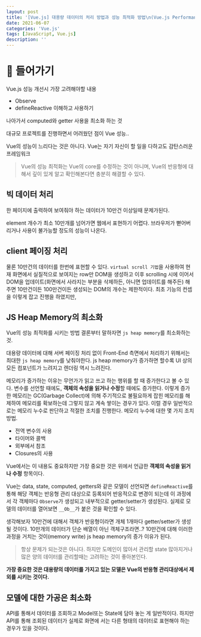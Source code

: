 ```yaml
---
layout: post
title: '[Vue.js] 대용량 데이터의 처리 방법과 성능 최적화 방법\n(Vue.js Performance)'
date: 2021-06-07
categories: 'Vue.js'
tags: [JavaScript, Vue.js]
description: ''
---
```


# 📖 들어가기

Vue.js 성능 개선시 가장 고려해야할 내용
- Observe 
- defineReactive
이해하고 사용하기

나아가서 computed와 getter 사용을 최소화 하는 것


대규모 프로젝트를 진행하면서 어려웠던 점이 
Vue 성능.. 

Vue의 성능이 느리다는 것은 아니다. Vue는 자기 자신이 할 일을 다하고도 감탄스러운 프레임워크

> Vue의 성능 최적화는 Vue의 core를 수정하는 것이 아니며, Vue의 반응형에 대해서 깊이 있게 알고 확인해본다면 충분히 해결할 수 있다.

## 빅 데이터 처리

한 페이지에 출력하여 보여줘야 하는 데이터가 10만건 이상일때 문제가된다.

element 개수가 최소 10만개를 넘어가면 웹에서 표현하기 어렵다. 브라우저가 뻗어버리거나 사용이 불가능할 정도의 성능이 나온다.

## client 페이징 처리

물론 10만건의 데이터를 한번에 표현할 수 있다. `virtual scroll 기법`을 사용하여 현재 화면에서 실질적으로 보여지는 row만 DOM을 생성하고 이후 scrolling 시에 이어서 DOM을 업데이트(화면에서 사라지는 부분을 삭제하든, 아니면 업데이트를 해주든) 해 주면 10만건이든 100만건이든 생성되는 DOM의 개수는 제한적이다. 최초 기능의 컨셉을 이렇게 잡고 진행을 하였지만, 

## JS Heap Memory의 최소화

Vue의 성능 최적화를 시키는 방법 결론부터 말하자면 `js heap memory`를 최소화하는 것.

대용량 데이터에 대해 서버 페이징 처리 없이 Front-End 측면에서 처리하기 위해서는 최대한 `js heap memory`를 낮춰야한다.
js heap memory가 증가하면 할수록 UI 상의 모든 컴포넌트가 느려지고 렌더링 역시 느려진다.

메모리가 증가하는 이유는 무언가가 읽고 쓰고 하는 행위를 할 때 증가한다고 볼 수 있다. 변수를 선언할 때에도, **객체의 속성을 읽거나 수정**할 때에도 증가한다. 이렇게 증가한 메모리는 GC(Garbage Collect)에 의해 주기적으로 불필요하게 잡힌 메모리를 해제하여 메모리를 확보하는데 그렇지 않고 계속 쌓이는 경우가 있다. 이럴 경우 일반적으로는 메모리 누수로 판단하고 적절한 조치를 진행한다. 메모리 누수에 대한 몇 가지 조치방법.

- 전역 변수의 사용
- 타이머와 콜백
- 외부에서 참조
- Closures의 사용

Vue에서는 이 내용도 중요하지만 가장 중요한 것은 위에서 언급한 **객체의 속성을 읽거나 수정** 항목이다.

Vue는 data, state, computed, getters와 같은 모델이 선언되면 `defineReactive`를 통해 해당 객체는 반응형 관리 대상으로 등록되어 반응적으로 변경이 되는데 이 과정에서 각 객체마다 `Observe`가 생성되고 내부적으로 getter/setter가 생성된다. 실제로 모델의 데이터를 열어보면 `__Ob__`가 붙은 것을 확인할 수 있다.

생각해보자 10만건에 대해서 객체가 반응형이라면 개체 1개마다 getter/setter가 생성될 것이다. 10만개의 데이터가 단순 배열이 아닌 객체구조라면..? 10만건에 대해 이러한 과정을 거치는 것이(memory write) js heap memory의 증가 이유가 된다.

> 항상 문제가 되는것은 아니다. 하지만 도메인이 많아서 관리할 state 많아지거나 많은 양의 데이터를 관리할때는 고려하는 것이 좋아본인다.

**가장 중요한 것은 대용량의 데이터를 가지고 있는 모델은 Vue의 반응형 관리대상에서 제외를 시키는 것이다.**

## 모델에 대한 가공은 최소화

API를 통해서 데이터를 조회하고 Model또는 State에 담아 놓는 게 일반적이다. 하지만 API를 통해 조회된 데이터가 실제로 화면에 서는 다른 형태의 데이터로 표현해야 하는 경우가 있을 것이다.



